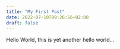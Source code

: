 ```yaml
---
title: "My First Post"
date: 2022-07-10T09:26:56+02:00
draft: false
---
```


Hello World, this is yet another hello world...
